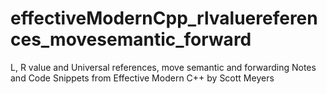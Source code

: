 # effectiveModernCpp_rlvaluereferences_movesemantic_forward
 L, R value and Universal references, move semantic and forwarding Notes and Code Snippets from Effective Modern C++ by Scott Meyers
